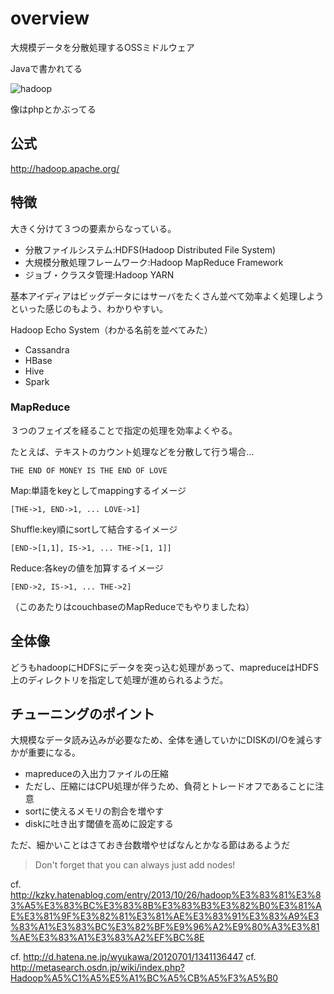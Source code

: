 # overview
大規模データを分散処理するOSSミドルウェア

Javaで書かれてる

![hadoop](http://hadoop.apache.org/images/hadoop-logo.jpg)

像はphpとかぶってる

## 公式
http://hadoop.apache.org/

## 特徴
大きく分けて３つの要素からなっている。
* 分散ファイルシステム:HDFS(Hadoop Distributed File System)
* 大規模分散処理フレームワーク:Hadoop MapReduce Framework
* ジョブ・クラスタ管理:Hadoop YARN

基本アイディアはビッグデータにはサーバをたくさん並べて効率よく処理しようといった感じのもよう、わかりやすい。

Hadoop Echo System（わかる名前を並べてみた）
* Cassandra
* HBase
* Hive
* Spark

### MapReduce
３つのフェイズを経ることで指定の処理を効率よくやる。

たとえば、テキストのカウント処理などを分散して行う場合...

`THE END OF MONEY IS THE END OF LOVE`

Map:単語をkeyとしてmappingするイメージ
```
[THE->1, END->1, ... LOVE->1]
```

Shuffle:key順にsortして結合するイメージ
```
[END->[1,1], IS->1, ... THE->[1, 1]]
```

Reduce:各keyの値を加算するイメージ
```
[END->2, IS->1, ... THE->2]
```

（このあたりはcouchbaseのMapReduceでもやりましたね）

## 全体像
どうもhadoopにHDFSにデータを突っ込む処理があって、mapreduceはHDFS上のディレクトリを指定して処理が進められるようだ。

## チューニングのポイント
大規模なデータ読み込みが必要なため、全体を通していかにDISKのI/Oを減らすかが重要になる。

* mapreduceの入出力ファイルの圧縮
 * ただし、圧縮にはCPU処理が伴うため、負荷とトレードオフであることに注意
* sortに使えるメモリの割合を増やす
* diskに吐き出す閾値を高めに設定する

ただ、細かいことはさておき台数増やせばなんとかなる節はあるようだ

> Don't forget that you can always just add nodes!

cf. http://kzky.hatenablog.com/entry/2013/10/26/hadoop%E3%83%81%E3%83%A5%E3%83%BC%E3%83%8B%E3%83%B3%E3%82%B0%E3%81%AE%E3%81%9F%E3%82%81%E3%81%AE%E3%83%91%E3%83%A9%E3%83%A1%E3%83%BC%E3%82%BF%E9%96%A2%E9%80%A3%E3%81%AE%E3%83%A1%E3%83%A2%EF%BC%8E

cf. http://d.hatena.ne.jp/wyukawa/20120701/1341136447
cf. http://metasearch.osdn.jp/wiki/index.php?Hadoop%A5%C1%A5%E5%A1%BC%A5%CB%A5%F3%A5%B0